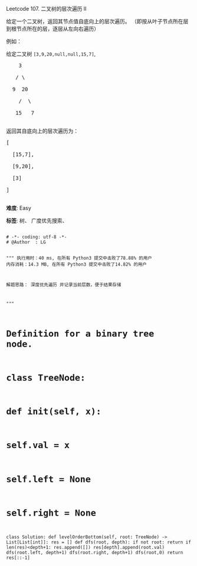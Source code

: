 Leetcode 107. 二叉树的层次遍历 II
<p>给定一个二叉树，返回其节点值自底向上的层次遍历。 （即按从叶子节点所在层到根节点所在的层，逐层从左向右遍历）</p>


<p>例如：<br>

给定二叉树 <code>[3,9,20,null,null,15,7]</code>,</p>



<pre>    3

   / \

  9  20

    /  \

   15   7

</pre>



<p>返回其自底向上的层次遍历为：</p>



<pre>[

  [15,7],

  [9,20],

  [3]

]

</pre>





 **难度**: Easy



 **标签**: 树、 广度优先搜索、 





<div class="hcb_wrap">
<pre class="prism undefined-numbers lang-python" data-lang="Python"><code>
# -*- coding: utf-8 -*-
# @Author  : LG

"""
执行用时：40 ms, 在所有 Python3 提交中击败了78.88% 的用户
内存消耗：14.3 MB, 在所有 Python3 提交中击败了14.82% 的用户

解题思路：
    深度优先遍历
    并记录当前层数，便于结果存储

"""
# Definition for a binary tree node.
# class TreeNode:
#     def __init__(self, x):
#         self.val = x
#         self.left = None
#         self.right = None

class Solution:
    def levelOrderBottom(self, root: TreeNode) -> List[List[int]]:
        res = []
        def dfs(root, depth):
            if not root:
                return
            if len(res)<depth+1:
                res.append([])
            res[depth].append(root.val)
            dfs(root.left, depth+1)
            dfs(root.right, depth+1)
        dfs(root,0)
        return res[::-1]
</code></pre></div>
